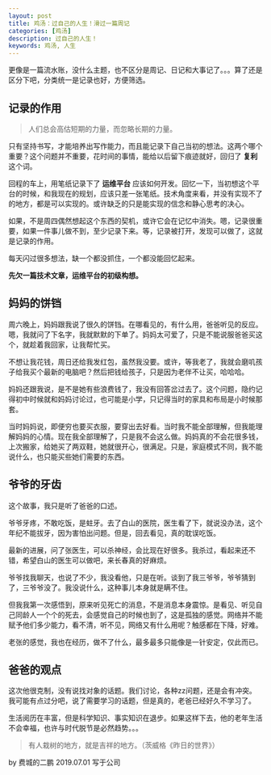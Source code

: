 ```yaml
---
layout: post
title: 鸡汤：过自己的人生！滑过一篇周记
categories: [鸡汤]
description: 过自己的人生！
keywords: 鸡汤, 人生
---
```


更像是一篇流水账，没什么主题，也不区分是周记、日记和大事记了。。。算了还是区分下吧，分类统一是记录也好，方便筛选。

## 记录的作用

> 人们总会高估短期的力量，而忽略长期的力量。

只有坚持书写，才能培养出写作能力，而且能记录下自己当初的想法。这两个哪个重要？这个问题并不重要，花时间的事情，能给以后留下痕迹就好，回归了 **复利** 这个词。

回程的车上，用笔纸记录下了 **运维平台** 应该如何开发。回忆一下，当初想这个平台的时候，和我现在的规划，应该只差一张笔纸。技术角度来看，并没有实现不了的地方，都是可以实现的。或许缺乏的只是能实现的信念和静心思考的决心。

如果，不是周四偶然想起这个东西的契机，或许它会在记忆中消失。嗯，记录很重要，如果一件事儿做不到，至少记录下来。等，记录被打开，发现可以做了，这就是记录的作用。

每天闪过很多想法，缺一个都没抓住，一个都没能回忆起来。

**先欠一篇技术文章，运维平台的初级构想。**

## 妈妈的饼铛

周六晚上，妈妈跟我说了很久的饼铛。在哪看见的，有什么用，爸爸听见的反应。嗯，我就问了下名字，我就默默的下单了。妈妈太可爱了，只是不能说服爸爸买这个，就趁着我回家，让我帮忙买。

不想让我花钱，周日还给我发红包，虽然我没要。或许，等我老了，我就会磨叽孩子给我买个最新的电脑吧？然后把钱给孩子，只是因为老伴不让买，哈哈哈。

妈妈还跟我说，是不是她有些浪费钱了，我没有回答岔过去了。这个问题，隐约记得初中时候就和妈妈讨论过，也可能是小学，只记得当时的家具和布局是小时候那套。

当时妈妈说，即便穷也要买衣服，要穿出去好看。当时我不能全部理解，但我能理解妈妈的心情。现在我全部理解了，只是我不会这么做。妈妈真的不会花很多钱，上次搬家，给她买了两双鞋，她就很开心，很满足。只是，家庭模式不同，我不能说什么，也只能买些她们需要的东西。

## 爷爷的牙齿

这个故事，我只是听了爸爸的口述。

爷爷牙疼，不敢吃饭，是蛀牙。去了白山的医院，医生看了下，就说没办法，这个年纪不能拔牙，因为害怕出问题。但是，回去看见，真的耽误吃饭。

最新的进展，问了张医生，可以杀神经，会比现在好很多。我杀过，看起来还不错，希望白山的医生可以做吧，来长春真的好麻烦。

爷爷找我聊天，也说了不少，我没看他，只是在听。谈到了我三爷爷，爷爷猜到了，三爷爷没了。我没说什么，这种事儿本身就是瞒不住。

但我我第一次感悟到，原来听见死亡的消息，不是消息本身震惊。是看见、听见自己同龄人一个个的死去，会感觉自己的时候也到了，这是孤独的感觉。网络并不能赋予他们多少能力，看不清，听不见，网络又有什么用呢？触感都在下降，好难。

老张的感觉，我也在经历，做不了什么，最多最多只能像是一针安定，仅此而已。

## 爸爸的观点

这次他很克制，没有说找对象的话题。我们讨论，各种zz问题，还是会有冲突。我可能有点过分吧，说了需要学习的话题，但是真的，老爸已经好久不学习了。

生活阅历在丰富，但是科学知识、事实知识在退步。如果这样下去，他的老年生活不会幸福，也许与时代脱节是必然趋势。。。

> 有人栽树的地方，就是吉祥的地方。（茨威格《昨日的世界》）

by 费城的二鹏 2019.07.01 写于公司
